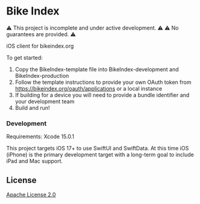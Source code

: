 # Bike Index

⚠️ This project is incomplete and under active development. ⚠️
⚠️ No guarantees are provided. ⚠️

iOS client for bikeindex.org

To get started:

1. Copy the BikeIndex-template file into BikeIndex-development and BikeIndex-production
2. Follow the template instructions to provide your own OAuth token from https://bikeindex.org/oauth/applications or a local instance
3. If building for a device you will need to provide a bundle identifier and your development team
4. Build and run!

### Development

Requirements: Xcode 15.0.1

This project targets iOS 17+ to use SwiftUI and SwiftData. At this time iOS (iPhone) is the primary development target with a long-term goal to include iPad and Mac support.

## License

[Apache License 2.0](LICENSE.txt)
